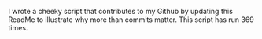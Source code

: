 I wrote a cheeky script that contributes to my Github by updating this ReadMe to illustrate why more than commits matter. This script has run 369 times.